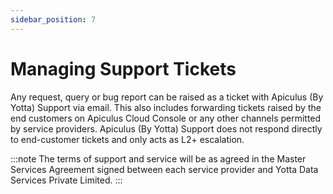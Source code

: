 ```yaml
---
sidebar_position: 7
---
```

# Managing Support Tickets

Any request, query or bug report can be raised as a ticket with Apiculus (By Yotta) Support via email. This also includes forwarding tickets raised by the end customers on Apiculus Cloud Console or any other channels permitted by service providers. Apiculus (By Yotta) Support does not respond directly to end-customer tickets and only acts as L2+ escalation.

:::note
The terms of support and service will be as agreed in the Master Services Agreement signed between each service provider and Yotta Data Services Private Limited.
:::




